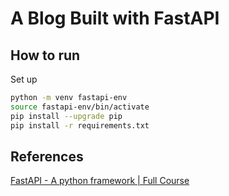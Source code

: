 # A Blog Built with FastAPI

## How to run

Set up
```bash
python -m venv fastapi-env
source fastapi-env/bin/activate
pip install --upgrade pip
pip install -r requirements.txt
```

## References
[FastAPI - A python framework | Full Course](https://www.youtube.com/watch?v=7t2alSnE2-I&t=17s)